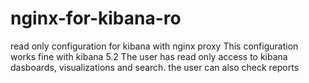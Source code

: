 # nginx-for-kibana-ro
read only configuration for kibana with nginx proxy
This configuration works fine with kibana 5.2
The user has read only access to kibana dasboards, visualizations and search.
the user can also check reports
